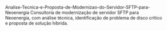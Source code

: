 Analise-Tecnica-e-Proposta-de-Modernizao-do-Servidor-SFTP-para-Neoenergia
Consultoria de modernização de servidor SFTP para Neoenergia, com análise técnica, identificação de problema de disco crítico e proposta de solução híbrida.
